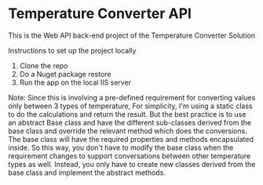 # Temperature Converter API
This is the Web API back-end project of the Temperature Converter Solution

Instructions to set up the project locally

1. Clone the repo
2. Do a Nuget package restore
3. Run the app on the local IIS server


Note: Since this is involving a pre-defined requirement for converting values only between 3 types of temperature, For simplicity, I'm using a static class to do the calculations and return the result. But the best practice is to use an abstract Base class and have the different sub-classes derived from the base class and override the relevant method which does the conversions. The base class will have the required properties and methods encapsulated inside. So this way, you don't have to modify the base class when the requirement changes to support conversations between other temperature types as well. Instead, you only have to create new classes derived from the base class and implement the abstract methods. 
